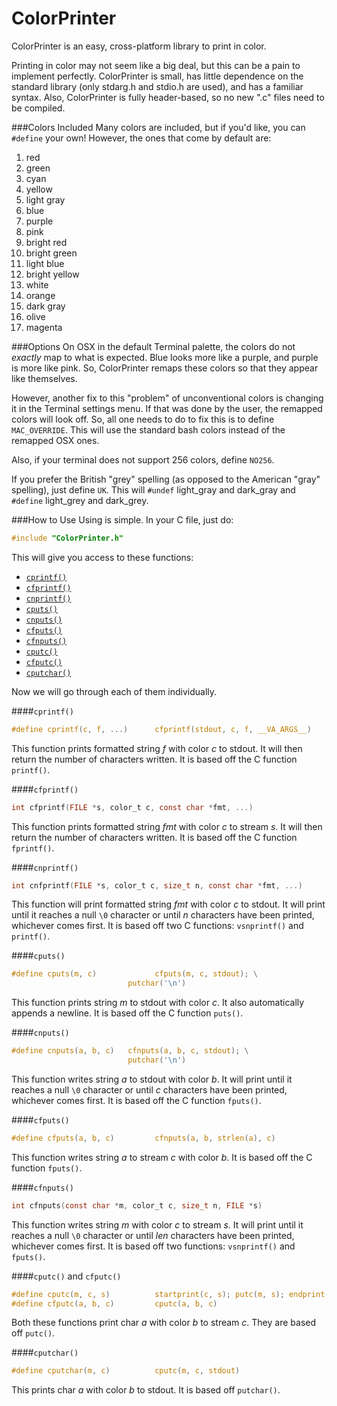 # ColorPrinter
ColorPrinter is an easy, cross-platform library to print in color.

Printing in color may not seem like a big deal, but this can be a pain to implement perfectly. ColorPrinter is small, has little dependence on the standard library (only stdarg.h and stdio.h are used), and has a familiar syntax. Also, ColorPrinter is fully header-based, so no new ".c" files need to be compiled.

###Colors Included
Many colors are included, but if you'd like, you can `#define` your own! However, the ones that come by default are:

1. red
1. green
1. cyan
1. yellow
1. light gray
1. blue
1. purple
1. pink
1. bright red
1. bright green
1. light blue
1. bright yellow
1. white
2. orange
3. dark gray
4. olive
5. magenta

###Options
On OSX in the default Terminal palette, the colors do not *exactly* map to what is expected. Blue looks more like a purple, and purple is more like pink.
So, ColorPrinter remaps these colors so that they appear like themselves.

However, another fix to this "problem" of unconventional colors is changing it in the Terminal settings menu. If that was done by the user, the remapped colors will look off. So, all one needs to do to fix this is to define `MAC_OVERRIDE`. This will use the standard bash colors instead of the remapped OSX ones.

Also, if your terminal does not support 256 colors, define `NO256`.

If you prefer the British "grey" spelling (as opposed to the American "gray" spelling), just define `UK`. This will `#undef` light_gray and dark_gray and `#define` light_grey and dark_grey.

###How to Use
Using is simple. In your C file, just do:
```c
#include "ColorPrinter.h"
```

This will give you access to these functions:

* [`cprintf()`](#cprintf)
* [`cfprintf()`](#cfprintf)
* [`cnprintf()`](#cnprintf)
* [`cputs()`](#cputs)
* [`cnputs()`](#cnputs)
* [`cfputs()`](#cfputs)
* [`cfnputs()`](#cfnputs)
* [`cputc()`](#cputc-and-cfputc)
* [`cfputc()`](#cputc-and-cfputc)
* [`cputchar()`](#cputchar)

Now we will go through each of them individually.

####`cprintf()`
```c
#define cprintf(c, f, ...) 		cfprintf(stdout, c, f, __VA_ARGS__)
```
This function prints formatted string *f* with color *c* to stdout. It will then return the number of characters written.
It is based off the C function `printf()`.

####`cfprintf()`
```c
int cfprintf(FILE *s, color_t c, const char *fmt, ...)
```
This function prints formatted string *fmt* with color *c* to stream *s*. It will then return the number of characters written.
It is based off the C function `fprintf()`.

####`cnprintf()`
```c
int cnfprintf(FILE *s, color_t c, size_t n, const char *fmt, ...)
```
This function will print formatted string *fmt* with color *c* to stdout. It will print until it reaches a null `\0` character or until *n* characters have been printed, whichever comes first.
It is based off two C functions: `vsnprintf()` and `printf()`.

####`cputs()`
```c
#define cputs(m, c) 			cfputs(m, c, stdout); \
                          putchar('\n')
```
This function prints string *m* to stdout with color *c*. It also automatically appends a newline. It is based off the C function `puts()`.

####`cnputs()`
```c
#define cnputs(a, b, c)   cfnputs(a, b, c, stdout); \
                          putchar('\n')
```
This function writes string *a* to stdout with color *b*. It will print until it reaches a null `\0` character or until *c* characters have been printed, whichever comes first.
It is based off the C function `fputs()`.

####`cfputs()`
```c
#define cfputs(a, b, c) 		cfnputs(a, b, strlen(a), c)
```
This function writes string *a* to stream *c* with color *b*.
It is based off the C function `fputs()`.

####`cfnputs()`
```c
int cfnputs(const char *m, color_t c, size_t n, FILE *s)
```
This function writes string *m* with color *c* to stream *s*. It will print until it reaches a null `\0` character or until *len* characters have been printed, whichever comes first.
It is based off two functions: `vsnprintf()` and `fputs()`.

####`cputc()` and `cfputc()`
```c
#define cputc(m, c, s)			startprint(c, s); putc(m, s); endprint(s)
#define cfputc(a, b, c)			cputc(a, b, c)
```
Both these functions print char *a* with color *b* to stream *c*.
They are based off `putc()`.

####`cputchar()`
```c
#define cputchar(m, c)			cputc(m, c, stdout)
```
This prints char *a* with color *b* to stdout. It is based off `putchar()`.
